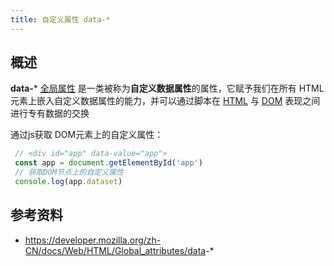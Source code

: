 ```yaml
---
title: 自定义属性 data-*
---
```


## 概述

**data-*** [全局属性](https://developer.mozilla.org/zh-CN/docs/Web/HTML/Global_attributes) 是一类被称为**自定义数据属性**的属性，它赋予我们在所有 HTML 元素上嵌入自定义数据属性的能力，并可以通过脚本在 [HTML](https://developer.mozilla.org/zh-CN/docs/Web/HTML) 与 [DOM](https://developer.mozilla.org/zh-CN/docs/Web/API/Document_Object_Model) 表现之间进行专有数据的交换

通过js获取 DOM元素上的自定义属性：

```js
 // <div id="app" data-value="app">
 const app = document.getElementById('app')
 // 获取DOM节点上的自定义属性
 console.log(app.dataset)
```

## 参考资料

- <https://developer.mozilla.org/zh-CN/docs/Web/HTML/Global_attributes/data>-*
